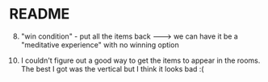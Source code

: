 # README

<!-- 1. set up home page - user route - root path -->
<!-- 2. authentication - login, logout, create user -->
<!-- 3. start game route - level route - hallway/corridor -->
<!-- 4. entering room - room route -->
<!-- 5. populating room with items -->
<!-- 6. item show page (does not tell you correct room) - link to form to change room of item (room_item) -->
<!-- 7. back button on all paths -->
<!-- 9. timer -->
<!-- 10. logic for finishing and loading next level -->
<!-- 11. make three floors - 3 rooms each -->
<!-- 12. items only randomized between rooms on floor -->
8. "win condition" - put all the items back ---> we can have it be a "meditative experience" with no winning option
<!-- 9. users/new page background? && vertically center form on the page? -->
10. I couldn't figure out a good way to get the items to appear in the rooms. The best I got was the vertical but I think it looks bad :(
